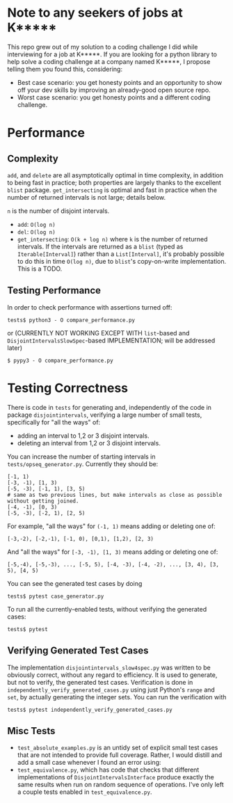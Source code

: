 # Note to any seekers of jobs at K*****

This repo grew out of my solution to a coding challenge I did while interviewing for a job at K*****. If you are looking
for a python library to help solve a coding challenge at a company named K*****, I propose telling them you found this, 
considering:
- Best case scenario: you get honesty points and an opportunity to show off your dev skills by improving an already-good 
open source repo.
- Worst case scenario: you get honesty points and a different coding challenge. 

# Performance

## Complexity

`add`, and `delete` are all asymptotically optimal in time complexity, in addition to being fast in practice; both 
properties are largely thanks to the excellent `blist` package. `get_intersecting` is optimal and fast in practice
when the number of returned intervals is not large; details below. 

`n` is the number of disjoint intervals.

- `add`: `O(log n)`
- `del`: `O(log n)`
- `get_intersecting`: `O(k + log n)` where `k` is the number of returned intervals. If the intervals are returned as
a `blist` (typed as `Iterable[Interval]`) rather than a `List[Interval]`, it's probably possible to do this in time 
`O(log n)`, due to `blist`'s copy-on-write implementation. This is a TODO. 


## Testing Performance

In order to check performance with assertions turned off:
```
tests$ python3 - O compare_performance.py
```
or (CURRENTLY NOT WORKING EXCEPT WITH `list`-based and `DisjointIntervalsSlowSpec`-based IMPLEMENTATION; will be addressed later)
```
$ pypy3 - O compare_performance.py
```


# Testing Correctness

There is code in `tests` for generating and, independently of the code in package `disjointintervals`, 
verifying a large number of small tests, specifically for "all the ways" of: 
- adding an interval to 1,2 or 3 disjoint intervals.
- deleting an interval from 1,2 or 3 disjoint intervals.

You can increase the number of starting intervals in `tests/opseq_generator.py`. Currently they 
should be: 
```
[-1, 1)
[-3, -1), [1, 3)
[-5, -3), [-1, 1), [3, 5)
# same as two previous lines, but make intervals as close as possible without getting joined.
[-4, -1), [0, 3)  
[-5, -3), [-2, 1), [2, 5)
```
For example, "all the ways" for `(-1, 1)` means adding or deleting one of:
```
[-3,-2), [-2,-1), [-1, 0), [0,1), [1,2), [2, 3)
```
And "all the ways" for `[-3, -1), [1, 3)` means adding or deleting one of:
```
[-5,-4), [-5,-3), ..., [-5, 5), [-4, -3), [-4, -2), ..., [3, 4), [3, 5), [4, 5)
```
You can see the generated test cases by doing 
```
tests$ pytest case_generator.py
```

To run all the currently-enabled tests, without verifying the generated cases:

```
tests$ pytest
```

## Verifying Generated Test Cases

The implementation `disjointintervals_slow4spec.py` was written to be obviously correct, without
any regard to efficiency. It is used to generate, but not to verify, the generated test cases.
Verification is done in `independently_verify_generated_cases.py` using just Python's `range` and `set`, by 
actually generating the integer sets. You can run the verification with 
```
tests$ pytest independently_verify_generated_cases.py
```


## Misc Tests 

- `test_absolute_examples.py` is an untidy set of explicit small test cases that are not intended to
provide full coverage. Rather, I would distill and add a small case whenever I found an error using:
- `test_equivalence.py`, which has code that checks that different implementations of 
`DisjointIntervalsInterface` produce exactly the same results when run on random sequence of operations. 
I've only left a couple tests enabled in `test_equivalence.py`.

